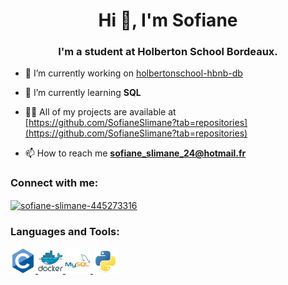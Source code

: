 <h1 align="center">Hi 👋, I'm Sofiane</h1>
<h3 align="center">I'm a student at Holberton School Bordeaux.</h3>

- 🔭 I’m currently working on [holbertonschool-hbnb-db](https://github.com/Holberton-Actual-Digital-France/Hbnb-part-1)

- 🌱 I’m currently learning **SQL**

- 👨‍💻 All of my projects are available at [https://github.com/SofianeSlimane?tab=repositories](https://github.com/SofianeSlimane?tab=repositories)

- 📫 How to reach me **sofiane_slimane_24@hotmail.fr**

<h3 align="left">Connect with me:</h3>
<p align="left">
<a href="https://linkedin.com/in/sofiane-slimane-445273316" target="blank"><img align="center" src="https://raw.githubusercontent.com/rahuldkjain/github-profile-readme-generator/master/src/images/icons/Social/linked-in-alt.svg" alt="sofiane-slimane-445273316" height="30" width="40" /></a>
</p>

<h3 align="left">Languages and Tools:</h3>
<p align="left"> <a href="https://www.cprogramming.com/" target="_blank" rel="noreferrer"> <img src="https://raw.githubusercontent.com/devicons/devicon/master/icons/c/c-original.svg" alt="c" width="40" height="40"/> </a> <a href="https://www.docker.com/" target="_blank" rel="noreferrer"> <img src="https://raw.githubusercontent.com/devicons/devicon/master/icons/docker/docker-original-wordmark.svg" alt="docker" width="40" height="40"/> </a> <a href="https://www.mysql.com/" target="_blank" rel="noreferrer"> <img src="https://raw.githubusercontent.com/devicons/devicon/master/icons/mysql/mysql-original-wordmark.svg" alt="mysql" width="40" height="40"/> </a> <a href="https://www.python.org" target="_blank" rel="noreferrer"> <img src="https://raw.githubusercontent.com/devicons/devicon/master/icons/python/python-original.svg" alt="python" width="40" height="40"/> </a> </p>
